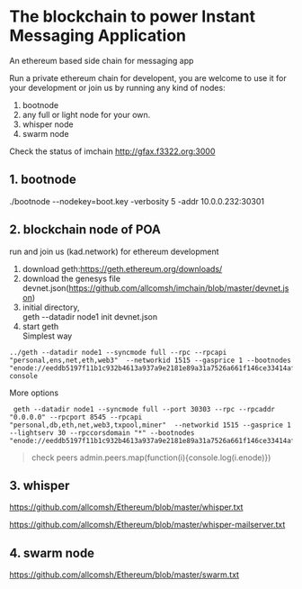 # The blockchain to power Instant Messaging Application
An ethereum based side chain for messaging app

Run a private ethereum chain for developent, you are welcome to use it for your development or join us by running any kind of nodes:
1. bootnode
2. any full or light node for your own.
3. whisper node
4. swarm node

Check the status of imchain
http://gfax.f3322.org:3000

## 1. bootnode
./bootnode --nodekey=boot.key -verbosity 5 -addr 10.0.0.232:30301
## 2. blockchain node of POA
run and join us (kad.network) for ethereum development
1. download geth:https://geth.ethereum.org/downloads/ 
2. download the genesys file devnet.json(https://github.com/allcomsh/imchain/blob/master/devnet.json)
3. initial directory,  
    geth --datadir node1 init devnet.json
4.  start geth   
Simplest way
```
../geth --datadir node1 --syncmode full --rpc --rpcapi "personal,ens,net,eth,web3"  --networkid 1515 --gasprice 1 --bootnodes "enode://eeddb5197f11b1c932b4613a937a9e2181e89a31a7526a661f146ce33414af4dfa5409639a24622559eb25f20fb16772ccdd81aa8d2764e2dbe77efa17d2295b@52.69.37.48:30301,enode://399c40c76434dbab54647d3310789e27bde00bb0ecff77c7d90efd76a862f99d6b2465c828d3eea59b7020329b765df7be480910e4e94fe0321e990aa6153eaa@118.190.79.30:30301" console
```
More options
``` 
 geth --datadir node1 --syncmode full --port 30303 --rpc --rpcaddr "0.0.0.0" --rpcport 8545 --rpcapi "personal,db,eth,net,web3,txpool,miner"  --networkid 1515 --gasprice 1  --lightserv 30 --rpccorsdomain "*" --bootnodes "enode://eeddb5197f11b1c932b4613a937a9e2181e89a31a7526a661f146ce33414af4dfa5409639a24622559eb25f20fb16772ccdd81aa8d2764e2dbe77efa17d2295b@52.69.37.48:30301,enode://399c40c76434dbab54647d3310789e27bde00bb0ecff77c7d90efd76a862f99d6b2465c828d3eea59b7020329b765df7be480910e4e94fe0321e990aa6153eaa@118.190.79.30:30301"console
```
> check peers
admin.peers.map(function(i){console.log(i.enode)})

## 3. whisper
https://github.com/allcomsh/Ethereum/blob/master/whisper.txt

https://github.com/allcomsh/Ethereum/blob/master/whisper-mailserver.txt
## 4. swarm node
https://github.com/allcomsh/Ethereum/blob/master/swarm.txt

